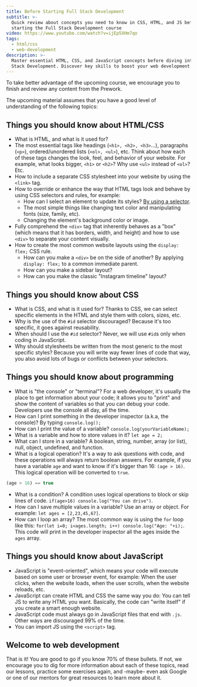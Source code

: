 ```yaml
---
title: Before Starting Full Stack Development
subtitle: >-
  Quick review about concepts you need to know in CSS, HTML, and JS before
  starting the Full Stack Development course
video: https://www.youtube.com/watch?v=ijEp5XHm7qo
tags:
  - html/css
  - web-development
description: >-
  Master essential HTML, CSS, and JavaScript concepts before diving into Full
  Stack Development. Discover key skills to boost your web development journey!
---
```

To take better advantage of the upcoming course, we encourage you to finish and review any content from the Prework. 

The upcoming material assumes that you have a good level of understanding of the following topics:

## Things you should know about HTML/CSS

- What is HTML, and what is it used for?
- The most essential tags like headings (`<h1>, <h2>, <h3>`...), paragraphs (`<p>`), ordered/unordered lists (`<ol>, <ul>`), etc. Think about how each of these tags changes the look, feel, and behavior of your website. For example, what looks bigger, `<h1>` or `<h2>`? Why use `<ul>` instead of `<ol>`? Etc.
- How to include a separate CSS stylesheet into your website by using the `<link>` tag.
- How to override or enhance the way that HTML tags look and behave by using CSS selectors and rules, for example:
  - How can I select an element to update its styles? [By using a selector](https://4geeks.com/lesson/what-is-css-learn-css#wait-what-is-a-selector).
  - The most simple things like changing text color and manipulating fonts (size, family, etc). 
  - Changing the element's background color or image. 
- Fully comprehend the `<div>` tag that inherently behaves as a "box" (which means that it has borders, width, and height) and how to use `<div>` to separate your content visually.
- How to create the most common website layouts using the `display: flex;` CSS rule.
  - How can you make a `<div>` be on the side of another? By applying `display: flex;` to a common immediate parent.
  - How can you make a sidebar layout?
  - How can you make the classic "Instagram timeline" layout?

## Things you should know about CSS

- What is CSS, and what is it used for? Thanks to CSS, we can select specific elements in the HTML and style them with colors, sizes, etc.
- Why is the use of the `#id` selector discouraged? Because it's too specific, it goes against reusability.
- When should I use the `#id` selector? Never, we will use `#id`s only when coding in JavaScript.
- Why should stylesheets be written from the most generic to the most specific styles? Because you will write way fewer lines of code that way, you also avoid lots of bugs or conflicts between your selectors.

## Things you should know about programming

- What is "the console" or "terminal"? For a web developer, it's usually the place to get information about your code; it allows you to "print" and show the content of variables so that you can debug your code. Developers use the console all day, all the time.
- How can I print something in the developer inspector (a.k.a, the console)? By typing `console.log();`
- How can I print the value of a variable? `console.log(yourVariableName);`
- What is a variable and how to store values in it? `let age = 2;`
- What can I store in a variable? A boolean, string, number, array (or list), null, object, undefined, and function.
- What is a logical operation? It's a way to ask questions with code, and these operations will always return boolean answers. For example, if you have a variable `age` and want to know if it's bigger than 16: `(age > 16)`. This logical operation will be converted to `true`.

```js
(age > 16) == true
```

- What is a condition? A condition uses logical operations to block or skip lines of code. `if(age>16) console.log("You can drive")`.
- How can I save multiple values in a variable? Use an array or object. For example: `let ages = [2,23,45,67]`.
- How can I loop an array? The most common way is using the `for` loop like this: `for(let i=0; i<ages.length; i++) console.log("Age: "+i);`. This code will print in the developer inspector all the ages inside the `ages` array.

## Things you should know about JavaScript

- JavaScript is "event-oriented", which means your code will execute based on some user or browser event, for example: When the user clicks, when the website loads, when the user scrolls, when the website reloads, etc.
- JavaScript can create HTML and CSS the same way you do: You can tell JS to write any HTML you want. Basically, the code can "write itself" if you create a smart enough website.
- JavaScript code must always go in JavaScript files that end with `.js`. Other ways are discouraged 99% of the time.
- You can import JS using the `<script>` tag.

## Welcome to web development

That is it! You are good to go if you know 70% of these bullets. If not, we encourage you to dig for more information about each of these topics, read our lessons, practice some exercises again, and -maybe- even ask Google or one of our mentors for great resources to learn more about it.

